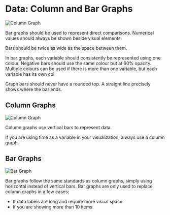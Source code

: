 # Data: Column and Bar Graphs

![Column Graph](https://github.com/gctools-outilsgc/design-system/blob/master/documentation/examples/column%20graph_complex.png)

Bar graphs should be used to represent direct comparisons. Numerical values should always be shown beside visual elements.

Bars should be twice as wide as the space between them.

In bar graphs, each variable should consistently be represented using one colour. Negative bars should use the same colour but at 60% opacity. Multiple colours can be used if there is more than one variable, but each variable has its own col

Graph bars should never have a rounded top. A straight line precisely shows where the bar ends. 

## Column Graphs

![Column Graph](https://github.com/gctools-outilsgc/design-system/blob/master/documentation/examples/column%20graph.png)

Column graphs use vertical bars to represent data. 

If you are using time as a variable in your visualization, always use a column graph. 


## Bar Graphs

![Bar Graph](https://github.com/gctools-outilsgc/design-system/blob/master/documentation/examples/bar%20graph.png)

Bar graphs follow the same standards as column graphs, simply using horizontal instead of vertical bars. Bar graphs are only used to replace column graphs in a few cases:

* If data labels are long and require more visual space
* If you are showing more than 10 items. 





